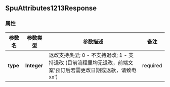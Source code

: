 <a name="SpuAttributes1213Response"></a>
## SpuAttributes1213Response
### 属性
参数名 | 参数类型 | 参数描述 | 备注
------------ | ------------- | ------------- | -------------
**type** | **Integer** | 退改支持类型; 0 - 不支持退改; 1 - 支持退改 (目前流程里均无退改，前端文案&#x27;预订后若需更改日期或退款，请致电xx&#x27;) |  required 


